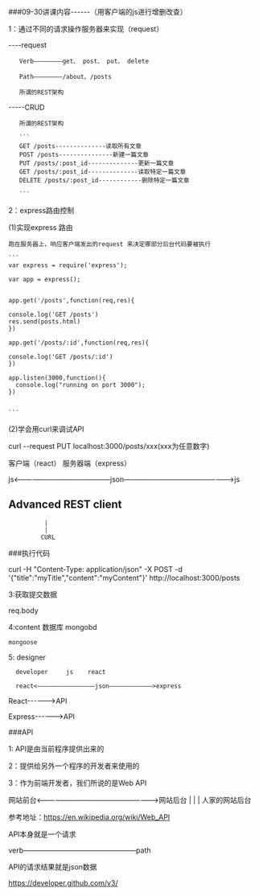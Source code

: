 ###09-30讲课内容------（用客户端的js进行增删改查）

  1：通过不同的请求操作服务器来实现（request）

  ----request

       Verb————————get、 post、 put、 delete

       Path————————/about、/posts

       所谓的REST架构

   -----CRUD

       所谓的REST架构

       ```
       GET /posts--------------读取所有文章
       POST /posts---------------新建一篇文章
       PUT /posts/:post_id--------------更新一篇文章
       GET /posts/:post_id--------------读取特定一篇文章
       DELETE /posts/:post_id------------删除特定一篇文章

       ```

 2：express路由控制

   (1)实现express 路由

    跑在服务器上，响应客户端发出的request 来决定哪部分后台代码要被执行

    ```
    var express = require('express');

    var app = express();


    app.get('/posts',function(req,res){

    console.log('GET /posts')
    res.send(posts.html)
    })

    app.get('/posts/:id',function(req,res){

    console.log('GET /posts/:id')
    })

    app.listen(3000,function(){
      console.log("running on port 3000");
    })


    ```
(2)学会用curl来调试API

   curl --request PUT localhost:3000/posts/xxx(xxx为任意数字)

   客户端（react）                   服务器端（express）

   js<——————————————json————————————————>js


   ## Advanced REST client
              |
              |
             CURL

###执行代码

  curl -H "Content-Type: application/json" -X POST -d
    '{"title":"myTitle","content":"myContent"}' http://localhost:3000/posts

  3:获取提交数据

  req.body


  4:content 数据库 mongobd

    mongoose

  5:  designer

      developer     js    react

      react<————————————————json————————————>express

  React------>API

  Express------>API    

  ###API

  1: API是由当前程序提供出来的

  2：提供给另外一个程序的开发者来使用的

  3：作为前端开发者，我们所说的是Web API

  网站前台<——————————————————>网站后台
     |
     |
     |
   人家的网站后台

   参考地址：https://en.wikipedia.org/wiki/Web_API

   API本身就是一个请求

   verb————————————————path

   API的请求结果就是json数据

   https://developer.github.com/v3/

   
